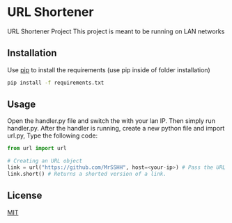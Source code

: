 # URL Shortener
 URL Shortener Project
This project is meant to be running on LAN networks

## Installation
Use [pip](https://pip.pypa.io/en/stable/) to install the requirements (use pip inside of folder installation)

```bash
pip install -f requirements.txt
```


## Usage
Open the handler.py file and switch the <your-ip> with your lan IP.
Then simply run handler.py.
After the handler is running, create a new python file and import url.py,
Type the following code:
```python
from url import url

# Creating an URL object
link = url("https://github.com/MrSSHH", host=<your-ip>) # Pass the URL
link.short() # Returns a shorted version of a link.
```



## License
[MIT](https://choosealicense.com/licenses/mit/)

